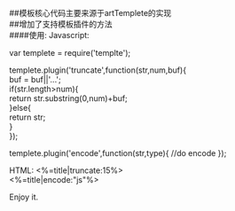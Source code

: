 ##模板核心代码主要来源于artTemplete的实现  
##增加了支持模板插件的方法  
####使用:
Javascript:

var templete = require('templte');

templete.plugin('truncate',function(str,num,buf){  
    buf = buf||'...';  
    if(str.length>num){  
        return str.substring(0,num)+buf;  
    }else{  
        return str;  
    }  
}); 

templete.plugin('encode',function(str,type){
//do encode
}); 

HTML: 
<%=title|truncate:15%>  
<%=title|encode:"js"%>

Enjoy it.  
